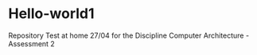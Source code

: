 # Hello-world1
Repository Test at home 27/04 for the Discipline Computer Architecture - Assessment 2 
